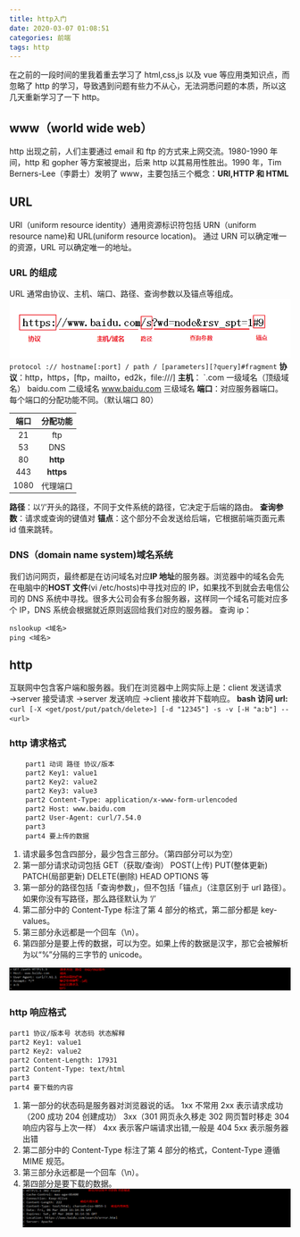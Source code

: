 ```yaml
---
title: http入门
date: 2020-03-07 01:08:51
categories: 前端
tags: http
---
```


在之前的一段时间的里我着重去学习了 html,css,js 以及 vue 等应用类知识点，而忽略了 http 的学习，导致遇到问题有些力不从心，无法洞悉问题的本质，所以这几天重新学习了一下 http。

## www（world wide web）

http 出现之前，人们主要通过 email 和 ftp 的方式来上网交流。1980-1990 年间，http 和 gopher 等方案被提出，后来 http 以其易用性胜出。1990 年，Tim Berners-Lee（李爵士）发明了 www，主要包括三个概念：**URI,HTTP 和 HTML**

## URL

URI（uniform resource identity）通用资源标识符包括 URN（uniform resource name)和 URL(uniform resource location)。
通过 URN 可以确定唯一的资源，URL 可以确定唯一的地址。

### URL 的组成

URL 通常由协议、主机、端口、路径、查询参数以及锚点等组成。
![url结构](/images/url.png)
`protocol :// hostname[:port] / path / [parameters][?query]#fragment`
**协议**：http，https，[ftp，mailto，ed2k，file:///]
**主机**： `.com 一级域名（顶级域名） baidu.com 二级域名 www.baidu.com 三级域名
**端口**：对应服务器端口。每个端口的分配功能不同。（默认端口 80）

| 端口 | 分配功能  |
| :--: | :-------: |
|  21  |    ftp    |
|  53  |    DNS    |
|  80  | **http**  |
| 443  | **https** |
| 1080 | 代理端口  |

**路径**：以‘/’开头的路径，不同于文件系统的路径，它决定于后端的路由。
**查询参数**：请求或查询的键值对
**锚点**：这个部分不会发送给后端，它根据前端页面元素 id 值来跳转。

### DNS（domain name system)域名系统

我们访问网页，最终都是在访问域名对应**IP 地址**的服务器。浏览器中的域名会先在电脑中的**HOST 文件**(vi /etc/hosts)中寻找对应的 IP，如果找不到就会去电信公司的 DNS 系统中寻找。很多大公司会有多台服务器，这样同一个域名可能对应多个 IP，DNS 系统会根据就近原则返回给我们对应的服务器。
查询 ip：

```
nslookup <域名>
ping <域名>
```

## http

互联网中包含客户端和服务器。我们在浏览器中上网实际上是：client 发送请求 →server 接受请求 →server 发送响应 →client 接收并下载响应。
**bash 访问 url:** `curl [-X <get/post/put/patch/delete>] [-d "12345"] -s -v [-H "a:b"] -- <url> `

### http 请求格式

```
    part1 动词 路径 协议/版本
    part2 Key1: value1
    part2 Key2: value2
    part2 Key3: value3
    part2 Content-Type: application/x-www-form-urlencoded
    part2 Host: www.baidu.com
    part2 User-Agent: curl/7.54.0
    part3
    part4 要上传的数据
```

1. 请求最多包含四部分，最少包含三部分。（第四部分可以为空）
2. 第一部分请求动词包括 GET（获取/查询） POST(上传) PUT(整体更新) PATCH(局部更新) DELETE(删除) HEAD OPTIONS 等
3. 第一部分的路径包括「查询参数」，但不包括「锚点」（注意区别于 url 路径）。如果你没有写路径，那么路径默认为 ‘/’
4. 第二部分中的 Content-Type 标注了第 4 部分的格式，第二部分都是 key-values。
5. 第三部分永远都是一个回车（\n）。
6. 第四部分是要上传的数据，可以为空。如果上传的数据是汉字，那它会被解析为以“%”分隔的三字节的 unicode。

![http请求示例](/images/request.png)

### http 响应格式

```
part1 协议/版本号 状态码 状态解释
part2 Key1: value1
part2 Key2: value2
part2 Content-Length: 17931
part2 Content-Type: text/html
part3
part4 要下载的内容
```

1. 第一部分的状态码是服务器对浏览器说的话。
   1xx 不常用
   2xx 表示请求成功 （200 成功 204 创建成功）
   3xx（301 网页永久移走 302 网页暂时移走 304 响应内容与上次一样）
   4xx 表示客户端请求出错,一般是 404
   5xx 表示服务器出错
2. 第二部分中的 Content-Type 标注了第 4 部分的格式，Content-Type 遵循 MIME 规范。
3. 第三部分永远都是一个回车（\n）。
4. 第四部分是要下载的数据。
   ![http响应示例](/images/response.png)
